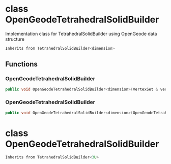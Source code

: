 # class OpenGeodeTetrahedralSolidBuilder


 Implementation class for TetrahedralSolidBuilder using OpenGeode data structure



```cpp
Inherits from TetrahedralSolidBuilder<dimension>
```



## Functions

### OpenGeodeTetrahedralSolidBuilder

```cpp
public void OpenGeodeTetrahedralSolidBuilder<dimension>(VertexSet & vertex_set, MeshBuilderFactoryKey )
```


### OpenGeodeTetrahedralSolidBuilder

```cpp
public void OpenGeodeTetrahedralSolidBuilder<dimension>(OpenGeodeTetrahedralSolid<dimension> & mesh)
```




# class OpenGeodeTetrahedralSolidBuilder


```cpp
Inherits from TetrahedralSolidBuilder<3U>
```



